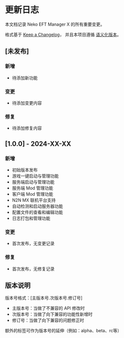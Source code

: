 # 更新日志

本文档记录 Neko EFT Manager X 的所有重要变更。

格式基于 [Keep a Changelog](https://keepachangelog.com/zh-CN/1.0.0/)，
并且本项目遵循 [语义化版本](https://semver.org/lang/zh-CN/)。

## [未发布]

### 新增

- 待添加新功能

### 变更

- 待添加变更内容

### 修复

- 待添加修复内容

## [1.0.0] - 2024-XX-XX

### 新增

- 初始版本发布
- 游戏一键启动与管理功能
- 服务端启动与管理功能
- 服务端 Mod 管理功能
- 客户端 Mod 管理功能
- N2N MX 联机平台支持
- 自动检测和启动服务器功能
- 配置文件的查看和编辑功能
- 日志打包和管理功能

### 变更

- 首次发布，无变更记录

### 修复

- 首次发布，无修复记录

## 版本说明

版本号格式：[主版本号.次版本号.修订号]

- 主版本号：当做了不兼容的 API 修改时
- 次版本号：当做了向下兼容的功能性新增时
- 修订号：当做了向下兼容的问题修正时

额外的标签可作为版本号的延伸（例如：alpha、beta、rc等）